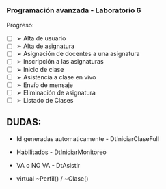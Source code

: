 ### Programación avanzada - Laboratorio 6

Progreso:

- [ ] ➢ Alta de usuario
- [ ] ➢ Alta de asignatura
- [ ] ➢ Asignación de docentes a una asignatura
- [ ] ➢ Inscripción a las asignaturas
- [ ] ➢ Inicio de clase
- [ ] ➢ Asistencia a clase en vivo
- [ ] ➢ Envío de mensaje
- [ ] ➢ Eliminación de asignatura
- [ ] ➢ Listado de Clases

## DUDAS:

- Id generadas automaticamente - DtIniciarClaseFull

- Habilitados - DtIniciarMonitoreo

- VA o NO VA - DtAsistir

- virtual ~Perfil() / ~Clase()

